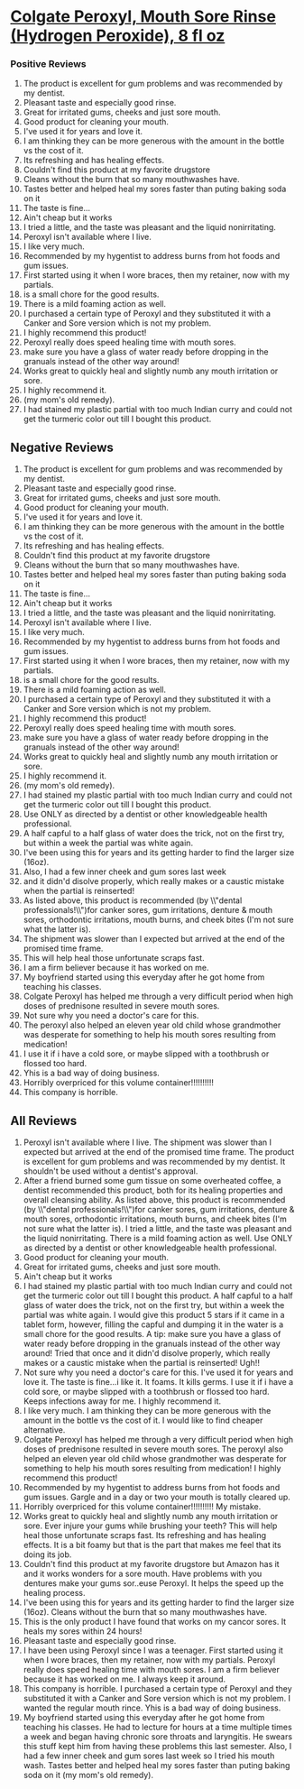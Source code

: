 # [Colgate Peroxyl, Mouth Sore Rinse (Hydrogen Peroxide), 8 fl oz](https://products.checkmycream.com/products/colgate-peroxyl-mouth-sore-rinse-hydrogen-peroxide-8-fl-oz.html)

### Positive Reviews

<ol>
      <li>The product is excellent for gum problems and was recommended by my dentist.</li>
      <li>Pleasant taste and especially good rinse.</li>
      <li>Great for irritated gums, cheeks and just sore mouth.</li>
      <li>Good product for cleaning your mouth.</li>
      <li>I&#x27;ve used it for years and love it.  </li>
      <li>I am thinking they can be more generous with the amount in the bottle vs the cost of it.</li>
      <li>Its refreshing and has healing effects.</li>
      <li>Couldn&#x27;t find this product at my favorite drugstore</li>
      <li>Cleans without the burn that so many mouthwashes have.</li>
      <li>Tastes better and helped heal my sores faster than puting baking soda on it</li>
      <li>The taste is fine...</li>
      <li>Ain&#x27;t cheap but it works</li>
      <li>I tried a little, and the taste was pleasant and the liquid nonirritating.  </li>
      <li>Peroxyl isn&#x27;t available where I live.</li>
      <li>I like very much.</li>
      <li>Recommended by my hygentist to address burns from hot foods and gum issues.  </li>
      <li>First started using it when I wore braces, then my retainer, now with my partials.</li>
      <li>is a small chore for the good results.  </li>
      <li>There is a mild foaming action as well.  </li>
      <li>I purchased a certain type of Peroxyl and they substituted it with a Canker and Sore version which is not my problem.</li>
      <li>I highly recommend this product!</li>
      <li>Peroxyl really does speed healing time with mouth sores.</li>
      <li>make sure you have a glass of water ready before dropping in the granuals instead of the other way around!  </li>
      <li>Works great to quickly heal and slightly numb any mouth irritation or sore.</li>
      <li>I highly recommend it.</li>
      <li>(my mom&#x27;s old remedy).</li>
      <li>I had stained my plastic partial with too much Indian curry and could not get the turmeric color out till I bought this product.  </li>
</ol>


<h2>Negative Reviews</h2>
<ol>
<li> The product is excellent for gum problems and was recommended by my dentist.</li>
<li> Pleasant taste and especially good rinse.</li>
<li> Great for irritated gums, cheeks and just sore mouth.</li>
<li> Good product for cleaning your mouth.</li>
<li> I&#x27;ve used it for years and love it.  </li>
<li> I am thinking they can be more generous with the amount in the bottle vs the cost of it.</li>
<li> Its refreshing and has healing effects.</li>
<li> Couldn&#x27;t find this product at my favorite drugstore</li>
<li> Cleans without the burn that so many mouthwashes have.</li>
<li> Tastes better and helped heal my sores faster than puting baking soda on it</li>
<li> The taste is fine...</li>
<li> Ain&#x27;t cheap but it works</li>
<li> I tried a little, and the taste was pleasant and the liquid nonirritating.  </li>
<li> Peroxyl isn&#x27;t available where I live.</li>
<li> I like very much.</li>
<li> Recommended by my hygentist to address burns from hot foods and gum issues.  </li>
<li> First started using it when I wore braces, then my retainer, now with my partials.</li>
<li> is a small chore for the good results.  </li>
<li> There is a mild foaming action as well.  </li>
<li> I purchased a certain type of Peroxyl and they substituted it with a Canker and Sore version which is not my problem.</li>
<li> I highly recommend this product!</li>
<li> Peroxyl really does speed healing time with mouth sores.</li>
<li> make sure you have a glass of water ready before dropping in the granuals instead of the other way around!  </li>
<li> Works great to quickly heal and slightly numb any mouth irritation or sore.</li>
<li> I highly recommend it.</li>
<li> (my mom&#x27;s old remedy).</li>
<li> I had stained my plastic partial with too much Indian curry and could not get the turmeric color out till I bought this product.  </li>
<li> Use ONLY as directed by a dentist or other knowledgeable health professional.</li>
<li> A half capful to a half glass of water does the trick, not on the first try, but within a week the partial was white again.  </li>
<li> I&#x27;ve been using this for years and its getting harder to find the larger size (16oz).</li>
<li> Also, I had a few inner cheek and gum sores last week</li>
<li> and it didn&#x27;d disolve properly, which really makes or a caustic mistake when the partial is reinserted!  </li>
<li> As listed above, this product is recommended (by \\&quot;dental professionals!\\&quot;)for canker sores, gum irritations, denture &amp; mouth sores, orthodontic irritations, mouth burns, and cheek bites (I&#x27;m not sure what the latter is).  </li>
<li> The shipment was slower than I expected but arrived at the end of the promised time frame.</li>
<li> This will help heal those unfortunate scraps fast.</li>
<li> I am a firm believer because it has worked on me.</li>
<li> My boyfriend started using this everyday after he got home from teaching his classes.  </li>
<li> Colgate Peroxyl has helped me through a very difficult period when high doses of prednisone resulted in severe mouth sores.  </li>
<li> Not sure why you need a doctor&#x27;s care for this.  </li>
<li> The peroxyl also helped an eleven year old child whose grandmother was desperate for something to help his mouth sores resulting from medication!  </li>
<li> I use it if i have a cold sore, or maybe slipped with a toothbrush or flossed too hard.  </li>
<li> Yhis is a bad way of doing business.</li>
<li> Horribly overpriced for this volume container!!!!!!!!!!</li>
<li> This company is horrible.</li>
</ol>

<h2>All Reviews</h2>

<ol>
    <li> Peroxyl isn&#x27;t available where I live. The shipment was slower than I expected but arrived at the end of the promised time frame. The product is excellent for gum problems and was recommended by my dentist. It shouldn&#x27;t be used without a dentist&#x27;s approval.</li>
    <li> After a friend burned some gum tissue on some overheated coffee, a dentist recommended this product, both for its healing properties and overall cleansing ability.  As listed above, this product is recommended (by \\&quot;dental professionals!\\&quot;)for canker sores, gum irritations, denture &amp; mouth sores, orthodontic irritations, mouth burns, and cheek bites (I&#x27;m not sure what the latter is).  I tried a little, and the taste was pleasant and the liquid nonirritating.  There is a mild foaming action as well.  Use ONLY as directed by a dentist or other knowledgeable health professional.</li>
    <li> Good product for cleaning your mouth.</li>
    <li> Great for irritated gums, cheeks and just sore mouth.</li>
    <li> Ain&#x27;t cheap but it works</li>
    <li> I had stained my plastic partial with too much Indian curry and could not get the turmeric color out till I bought this product.  A half capful to a half glass of water does the trick, not on the first try, but within a week the partial was white again.  I would give this product 5 stars if it came in a tablet form, however, filling the capful and dumping it in the water is a small chore for the good results.  A tip:  make sure you have a glass of water ready before dropping in the granuals instead of the other way around!  Tried that once and it didn&#x27;d disolve properly, which really makes or a caustic mistake when the partial is reinserted!  Ugh!!</li>
    <li> Not sure why you need a doctor&#x27;s care for this.  I&#x27;ve used it for years and love it.  The taste is fine...i like it.  It foams.  It kills germs.  I use it if i have a cold sore, or maybe slipped with a toothbrush or flossed too hard.  Keeps infections away for me.  I highly recommend it.</li>
    <li> I like very much. I am thinking they can be more generous with the amount in the bottle vs the cost of it. I would like to find cheaper alternative.</li>
    <li> Colgate Peroxyl has helped me through a very difficult period when high doses of prednisone resulted in severe mouth sores.  The peroxyl also helped an eleven year old child whose grandmother was desperate for something to help his mouth sores resulting from medication!  I highly recommend this product!</li>
    <li> Recommended by my hygentist to address burns from hot foods and gum issues.  Gargle and in a day or two your mouth is totally cleared up.</li>
    <li> Horribly overpriced for this volume container!!!!!!!!!! My mistake.</li>
    <li> Works great to quickly heal and slightly numb any mouth irritation or sore. Ever injure your gums while brushing your teeth? This will help heal those unfortunate scraps fast. Its refreshing and has healing effects. It is a bit foamy but that is the part that makes me feel that its doing its job.</li>
    <li> Couldn&#x27;t find this product at my favorite drugstore but Amazon has it and it works wonders for a sore mouth. Have problems with you dentures make your gums sor..euse Peroxyl. It helps the speed up the healing process.</li>
    <li> I&#x27;ve been using this for years and its getting harder to find the larger size (16oz). Cleans without the burn that so many mouthwashes have.</li>
    <li> This is the only product I have found that works on my cancor sores.  It heals my sores within 24 hours!</li>
    <li> Pleasant taste and especially good rinse.</li>
    <li> I have been using Peroxyl since I was a teenager. First started using it when I wore braces, then my retainer, now with my partials. Peroxyl really does speed healing time with mouth sores. I am a firm believer because it has worked on me. I always keep it around.</li>
    <li> This company is horrible. I purchased a certain type of Peroxyl and they substituted it with a Canker and Sore version which is not my problem. I wanted the regular mouth rince. Yhis is a bad way of doing business.</li>
    <li> My boyfriend started using this everyday after he got home from teaching his classes.  He had to lecture for hours at a time multiple times a week and began having chronic sore throats and laryngitis.  He swears this stuff kept him from having these problems this last semester.  Also, I had a few inner cheek and gum sores last week so I tried his mouth wash.  Tastes better and helped heal my sores faster than puting baking soda on it (my mom&#x27;s old remedy).</li>
</ol>




